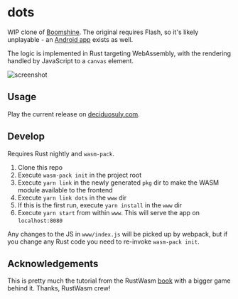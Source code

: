# dots
WIP clone of [Boomshine](http://www.k2xl.com/games/boomshine/). The original requires Flash, so it's likely unplayable - an [Android app](https://play.google.com/store/apps/details?id=com.bantambytes.android.game.boomshine&hl=en_US) exists as well.

The logic is implemented in Rust targeting WebAssembly, with the rendering handled by JavaScript to a `canvas` element.

![screenshot](https://i.imgur.com/zZD0hiI.png)

## Usage

Play the current release on [deciduosuly.com](http://deciduously.com/static/extern/dots/index.html).

## Develop

Requires Rust nightly and `wasm-pack`. 

1. Clone this repo
2. Execute `wasm-pack init` in the project root
3. Execute `yarn link` in the newly generated `pkg` dir to make the WASM module available to the frontend
4. Execute `yarn link dots` in the `www` dir
5. If this is the first run, execute `yarn install` in the `www` dir
6. Execute `yarn start` from within `www`.  This will serve the app on `localhost:8080`

Any changes to the JS in `www/index.js` will be picked up by webpack, but if you change any Rust code you need to re-invoke `wasm-pack init`.

## Acknowledgements

This is pretty much the tutorial from the RustWasm [book](https://rustwasm.github.io/book/) with a bigger game behind it.  Thanks, RustWasm crew!

